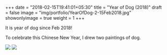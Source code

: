 +++
date = "2018-02-15T19:41:01+05:30"
title = "Year of Dog (2018)"
draft = false
image = "img/portfolio/YearOfDog-2-15Feb2018.jpg"
showonlyimage = true
weight = 1
+++

It is year of dog since Feb 2018!

<!--more-->

To celebrate this Chinese New Year, I drew two paintings of dog.


![](/img/portfolio/YearOfDog-2-15Feb2018.jpg)
![](/img/portfolio/YearOfDog-1-15Feb2018.jpg)
